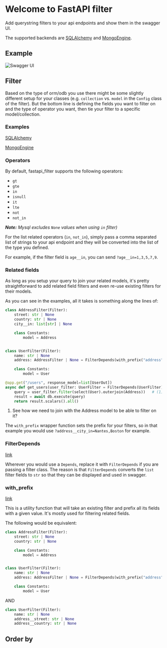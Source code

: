 # Welcome to FastAPI filter

Add querystring filters to your api endpoints and show them in the swagger UI.

The supported backends are [SQLAlchemy](https://github.com/sqlalchemy/sqlalchemy) and [MongoEngine](https://github.com/MongoEngine/mongoengine).


## Example

![Swagger UI](./swagger-ui.png)

## Filter

Based on the type of orm/odb you use there might be some slightly different setup for your classes (e.g. `collection` vs. `model` in the `Config` class of the filter). But the bottom line is defining the fields you want to filter on and the type of operator you want, then tie your filter to a specific model/collection.

### Examples

[SQLAlchemy](https://github.com/arthurio/fastapi-filter/blob/main/examples/fastapi_filter_sqlalchemy.py)

[MongoEngine](https://github.com/arthurio/fastapi-filter/blob/main/examples/fastapi_filter_mongoengine.py)

### Operators

By default, fastapi_filter supports the following operators:
  - `gt`
  - `gte`
  - `in`
  - `isnull`
  - `it`
  - `lte`
  - `not`
  - `not_in`

_**Note:** Mysql excludes `None` values when using `in` filter)_

For the list related operators (`in`, `not_in`), simply pass a comma separated list of strings to your api endpoint and
they will be converted into the list of the type you defined.

For example, if the filter field is `age__in`, you can send `?age__in=1,3,5,7,9`.

### Related fields

As long as you setup your query to join your related models, it's pretty straightforward to add related field filters
and even re-use existing filters for their models.

As you can see in the examples, all it takes is something along the lines of:

```python hl_lines="19"
class AddressFilter(Filter):
    street: str | None
    country: str | None
    city__in: list[str] | None

    class Constants:
        model = Address


class UserFilter(Filter):
    name: str | None
    address: AddressFilter | None = FilterDepends(with_prefix("address", AddressFilter))

    class Constants:
        model = User

@app.get("/users", response_model=list[UserOut])
async def get_users(user_filter: UserFilter = FilterDepends(UserFilter), db: AsyncSession = Depends(get_db)) -> Any:
    query = user_filter.filter(select(User).outerjoin(Address))   # (1)
    result = await db.execute(query)
    return result.scalars().all()
```

1. See how we need to join with the Address model to be able to filter on it?

The `with_prefix` wrapper function sets the prefix for your filters, so in that example you would use
`?address__city_in=Nantes,Boston` for example.

### FilterDepends

[link](https://github.com/arthurio/fastapi-filter/blob/main/fastapi_filter/base/filter.py#L87)

Wherever you would use a `Depends`, replace it with `FilterDepends` if you are passing a filter class. The reason is
that `FilterDepends` converts the `list` filter fields to `str` so that they can be displayed and used in swagger.


### with_prefix

[link](https://github.com/arthurio/fastapi-filter/blob/main/fastapi_filter/base/filter.py#L21)

This is a utility function that will take an existing filter and prefix all its fields with a given value. It's mostly
used for filtering related fields.

The following would be equivalent:

```python
class AddressFilter(Filter):
    street: str | None
    country: str | None

    class Constants:
        model = Address


class UserFilter(Filter):
    name: str | None
    address: AddressFilter | None = FilterDepends(with_prefix("address", AddressFilter))

    class Constants:
        model = User
```

AND

```python
class UserFilter(Filter):
    name: str | None
    address__street: str | None
    address__country: str | None
```

## Order by
